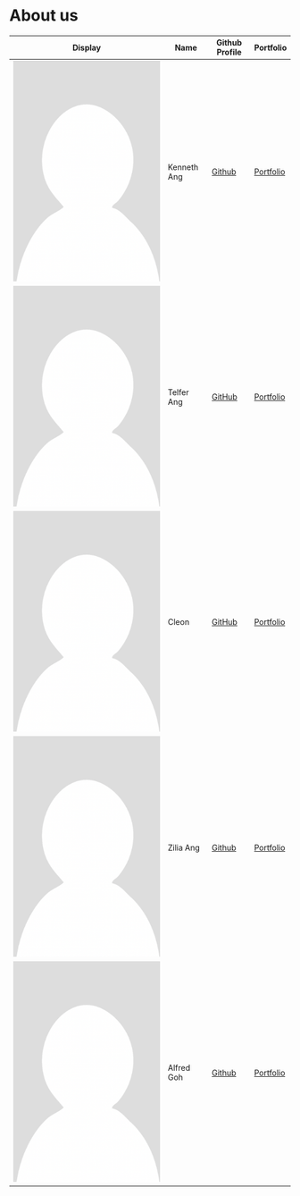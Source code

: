 # About us

| Display                              | Name         | Github Profile                            | Portfolio                         |
|--------------------------------------|--------------|-------------------------------------------|-----------------------------------|
| ![](images/Portrait_placeholder.png) | Kenneth Ang  | [Github](https://github.com/Chinorea)     | [Portfolio](team/chinorea.md)     |
| ![](images/Portrait_placeholder.png) | Telfer Ang   | [GitHub](https://github.com/telferang)    | [Portfolio](team/telferang.md)    |
| ![](images/Portrait_placeholder.png) | Cleon        | [GitHub](https://github.com/chuacleon)    | [Portfolio](team/chuacleon.md)    |
| ![](images/Portrait_placeholder.png) | Zilia Ang    | [Github](https://github.com/ZiliaAJY)     | [Portfolio](team/ziliaajy.md)     |
| ![](images/Portrait_placeholder.png) | Alfred Goh   | [Github](https://github.com/Alfred-Goh02) | [Portfolio](team/alfred-goh02.md) |
